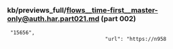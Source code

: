 ### kb/previews_full/flows__time-first__master-only@auth.har.part021.md (part 002)

```md
 "15656",
                                "url": "https://n958
```

```
